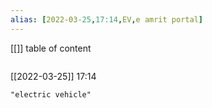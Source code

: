 ```yaml
---
alias: [2022-03-25,17:14,EV,e amrit portal]
---
```

[[]]
table of content
```toc
```

[[2022-03-25]] 17:14
```query
"electric vehicle"
```